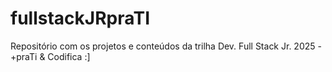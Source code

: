 # fullstackJRpraTI
Repositório com os projetos e conteúdos da trilha Dev. Full Stack Jr. 2025 - +praTi &amp; Codifica :]
